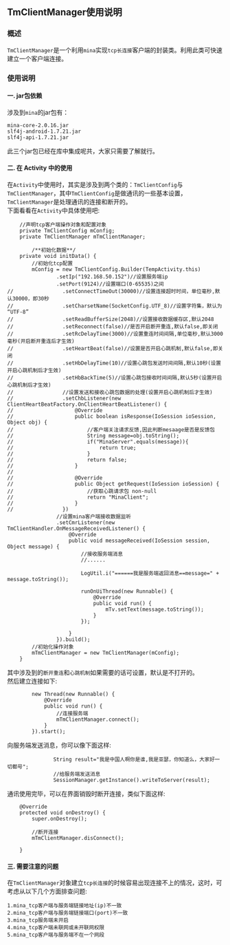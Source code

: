 ## TmClientManager使用说明

### 概述
`TmClientManager`是一个利用`mina`实现`tcp长连接`客户端的封装类。利用此类可快速建立一个客户端连接。

### 使用说明
#### 一. jar包依赖
涉及到`mina`的jar包有：
```
mina-core-2.0.16.jar
slf4j-android-1.7.21.jar
slf4j-api-1.7.21.jar
```
此三个jar包已经在库中集成呢共，大家只需要了解就行。
#### 二. 在 Activity 中的使用
在`Activity`中使用时，其实是涉及到两个类的：`TmClientConfig`与`TmClientManager`，其中`TmClientConfig`是做通讯的一些基本设置，`TmClientManager`是处理通讯的连接和断开的。  
下面看看在`Activity`中具体使用吧:
```
    //声明tcp客户端操作对象和配置对象
    private TmClientConfig mConfig;
    private TmClientManager mTmClientManager;
    
        /**初始化数据**/
    private void initData() {
        //初始化tcp配置
        mConfig = new TmClientConfig.Builder(TempActivity.this)
                .setIp("192.168.50.152")//设置服务端ip
                .setPort(9124)//设置端口(0-65535)之间
//                .setConnectTimeOut(30000)//设置连接超时时间，单位毫秒,默认30000，即30秒
//                .setCharsetName(SocketConfig.UTF_8)//设置字符集，默认为 “UTF-8”
//                .setReadBufferSize(2048)//设置接收数据缓存区,默认2048
//                .setReconnect(false)//是否开启断开重连,默认false,即关闭
//                .setRcDelayTime(3000)//设置重连时间间隔,单位毫秒,默认3000毫秒(开启断开重连后才生效)
//                .setHeartBeat(false)//设置是否开启心跳机制,默认false,即关闭
//                .setHbDelayTime(10)//设置心跳包发送时间间隔,默认10秒(设置开启心跳机制后才生效)
//                .setHbBackTime(5)//设置心跳包接收时间间隔,默认5秒(设置开启心跳机制后才生效)
//                //设置发送和接收心跳包数据的处理(设置开启心跳机制后才生效)
//                .setChbListener(new ClientHeartBeatFactory.OnClientHeartBeatListener() {
//                    @Override
//                    public boolean isResponse(IoSession ioSession, Object obj) {
//                        //客户端关注请求反馈,因此判断mesaage是否是反馈包
//                        String message=obj.toString();
//                        if("MinaServer".equals(message)){
//                            return true;
//                        }
//                        return false;
//                    }
//
//                    @Override
//                    public Object getRequest(IoSession ioSession) {
//                        //获取心跳请求包 non-null
//                        return "MinaClient";
//                    }
//                })
                //设置mina客户端接收数据监听
                .setCmrListener(new TmClientHandler.OnMessageReceivedListener() {
                    @Override
                    public void messageReceived(IoSession session, Object message) {
                        //接收服务端消息
                        //......

                        LogUtil.i("======我是服务端返回消息==message=" + message.toString());

                        runOnUiThread(new Runnable() {
                            @Override
                            public void run() {
                                mTv.setText(message.toString());
                            }
                        });

                    }
                }).build();
        //初始化操作对象
        mTmClientManager = new TmClientManager(mConfig);
    }
```
其中涉及到的`断开重连`和`心跳机制`如果需要的话可设置，默认是不打开的。   
然后建立连接如下:
```
        new Thread(new Runnable() {
            @Override
            public void run() {
                //连接服务端
                mTmClientManager.connect();
            }
        }).start();
```
向服务端发送消息，你可以像下面这样:
```
               String result="我是中国人啊你是谁,我是亚瑟，你知道么，大家好一切都号";
               //给服务端发送消息
               SessionManager.getInstance().writeToServer(result);
```
通讯使用完毕，可以在界面销毁时断开连接，类似下面这样:
```
    @Override
    protected void onDestroy() {
        super.onDestroy();

        //断开连接
        mTmClientManager.disConnect();

    }
```
#### 三. 需要注意的问题
在`TmClientManager`对象建立`tcp长连接`的时候容易出现连接不上的情况，这时，可考虑从以下几个方面排查问题:
```
1.mina_tcp客户端与服务端链接地址(ip)不一致
2.mina_tcp客户端与服务端链接端口(port)不一致
3.mina_tcp服务端未开启
4.mina_tcp客户端未联网或未开联网权限
5.mina_tcp客户端与服务端不在一个网段
```
